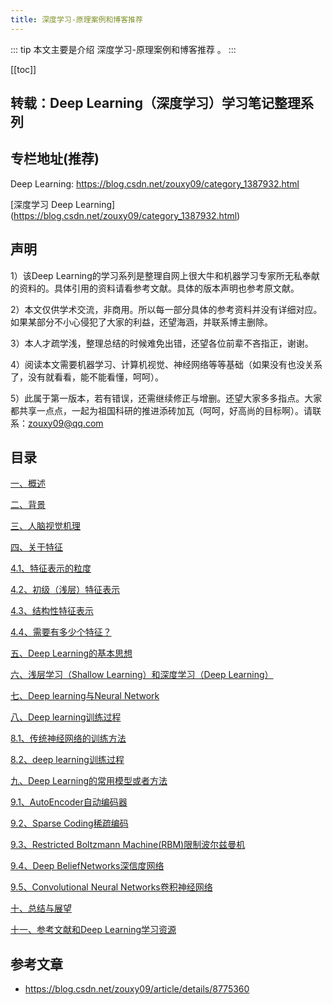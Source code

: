 ```yaml
---
title: 深度学习-原理案例和博客推荐
---
```


::: tip
本文主要是介绍 深度学习-原理案例和博客推荐 。
:::

[[toc]]

## 转载：**Deep Learning（深度学习）学习笔记整理系列**

## 专栏地址(推荐)

Deep Learning: https://blog.csdn.net/zouxy09/category_1387932.html

[深度学习 Deep Learning] (https://blog.csdn.net/zouxy09/category_1387932.html)


## **声明**

1）该Deep Learning的学习系列是整理自网上很大牛和机器学习专家所无私奉献的资料的。具体引用的资料请看参考文献。具体的版本声明也参考原文献。

2）本文仅供学术交流，非商用。所以每一部分具体的参考资料并没有详细对应。如果某部分不小心侵犯了大家的利益，还望海涵，并联系博主删除。

3）本人才疏学浅，整理总结的时候难免出错，还望各位前辈不吝指正，谢谢。

4）阅读本文需要机器学习、计算机视觉、神经网络等等基础（如果没有也没关系了，没有就看看，能不能看懂，呵呵）。

5）此属于第一版本，若有错误，还需继续修正与增删。还望大家多多指点。大家都共享一点点，一起为祖国科研的推进添砖加瓦（呵呵，好高尚的目标啊）。请联系：zouxy09@qq.com


## **目录**

[一、概述](http://blog.csdn.net/zouxy09/article/details/8775360)

[二、背景](http://blog.csdn.net/zouxy09/article/details/8775360)

[三、人脑视觉机理](http://blog.csdn.net/zouxy09/article/details/8775360)

[四、关于特征](http://blog.csdn.net/zouxy09/article/details/8775488)

[    4.1、特征表示的粒度](http://blog.csdn.net/zouxy09/article/details/8775488)

[    4.2、初级（浅层）特征表示](http://blog.csdn.net/zouxy09/article/details/8775488)

[    4.3、结构性特征表示](http://blog.csdn.net/zouxy09/article/details/8775488)

[    4.4、需要有多少个特征？](http://blog.csdn.net/zouxy09/article/details/8775488)

[五、Deep Learning的基本思想](http://blog.csdn.net/zouxy09/article/details/8775518)

[六、浅层学习（Shallow Learning）和深度学习（Deep Learning）](http://blog.csdn.net/zouxy09/article/details/8775518)

[七、Deep learning与Neural Network](http://blog.csdn.net/zouxy09/article/details/8775518)

[八、Deep learning训练过程](http://blog.csdn.net/zouxy09/article/details/8775518)

[    8.1、传统神经网络的训练方法](http://blog.csdn.net/zouxy09/article/details/8775518)

[    8.2、deep learning训练过程](http://blog.csdn.net/zouxy09/article/details/8775518)

[九、Deep Learning的常用模型或者方法](http://blog.csdn.net/zouxy09/article/details/8775524)

[    9.1、AutoEncoder自动编码器](http://blog.csdn.net/zouxy09/article/details/8775524)

[    9.2、Sparse Coding稀疏编码](http://blog.csdn.net/zouxy09/article/details/8777094)

[    9.3、Restricted Boltzmann Machine(RBM)限制波尔兹曼机](http://blog.csdn.net/zouxy09/article/details/8781396)

[    9.4、Deep BeliefNetworks深信度网络](http://blog.csdn.net/zouxy09/article/details/8781396)

[    9.5、Convolutional Neural Networks卷积神经网络](http://blog.csdn.net/zouxy09/article/details/8781543)

[十、总结与展望](http://blog.csdn.net/zouxy09/article/details/8782018)

[十一、参考文献和Deep Learning学习资源](http://blog.csdn.net/zouxy09/article/details/8782018)

 

## 参考文章
* https://blog.csdn.net/zouxy09/article/details/8775360